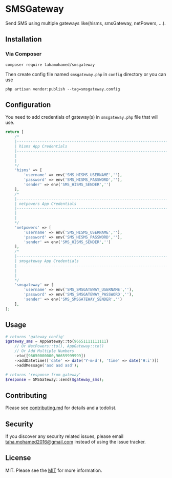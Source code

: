 # SMSGateway

<!-- [![Latest Version on Packagist][ico-version]][link-packagist]
[![Total Downloads][ico-downloads]][link-downloads]
[![Build Status][ico-travis]][link-travis]
[![StyleCI][ico-styleci]][link-styleci] -->

Send SMS using multiple gateways like(hisms, smsGateway, netPowers, ...).

## Installation

### Via Composer

```
composer require tahamohamed/smsgateway
```

Then create config file named `smsgateway.php` in `config` directory or you can use
```
php artisan vendor:publish --tag=smsgateway.config
```
## Configuration

You need to add credentials of gateway(s) in `smsgateway.php` file that will use.

```php
return [
    /*
    |--------------------------------------------------------------------------
    | hisms App Credentials
    |--------------------------------------------------------------------------
    |
    |
    */
    'hisms' => [
        'username' => env('SMS_HISMS_USERNAME',''),
        'password' => env('SMS_HISMS_PASSWORD',''),
        'sender' => env('SMS_HISMS_SENDER','')
    ],
    /*
    |--------------------------------------------------------------------------
    | netpowers App Credentials
    |--------------------------------------------------------------------------
    |
    |
    */
    'netpowers' => [
        'username' => env('SMS_HISMS_USERNAME',''),
        'password' => env('SMS_HISMS_PASSWORD',''),
        'sender' => env('SMS_HISMS_SENDER','')
    ],
    /*
    |--------------------------------------------------------------------------
    | smsgateway App Credentials
    |--------------------------------------------------------------------------
    |
    |
    */
    'smsgateway' => [
        'username' => env('SMS_SMSGATEWAY_USERNAME',''),
        'password' => env('SMS_SMSGATEWAY_PASSWORD',''),
        'sender' => env('SMS_SMSGATEWAY_SENDER','')
    ],
];
```
## Usage

```php
# returns 'gateway config'
$gateway_sms = AppGateway::to(96651111111111)
    // Or NetPowers::to(), AppGateway::to()
    // Or Add Multiple Numbers
    ->to([96650000000,96659999999])
    ->addDatetime(['date' => date('Y-m-d'), 'time' => date('H:i')])
    ->addMessage('asd asd asd');

# returns 'response from gateway'
$response = SMSGateway::send($gateway_sms);
```

## Contributing

Please see [contributing.md](contributing.md) for details and a todolist.

## Security

If you discover any security related issues, please email taha.mohamed2016@gmail.com instead of using the issue tracker.

## License

MIT. Please see the [MIT](https://choosealicense.com/licenses/mit/) for more information.
<!--
[ico-version]: https://img.shields.io/packagist/v/tahamohamed/smsgateway.svg?style=flat-square
[ico-downloads]: https://img.shields.io/packagist/dt/tahamohamed/smsgateway.svg?style=flat-square
[ico-travis]: https://img.shields.io/travis/tahamohamed/smsgateway/master.svg?style=flat-square
[ico-styleci]: https://styleci.io/repos/12345678/shield

[link-packagist]: https://packagist.org/packages/tahamohamed/smsgateway
[link-downloads]: https://packagist.org/packages/tahamohamed/smsgateway
[link-travis]: https://travis-ci.org/tahamohamed/smsgateway
[link-styleci]: https://styleci.io/repos/12345678
[link-author]: https://github.com/tahamohamed
[link-contributors]: ../../contributors -->
